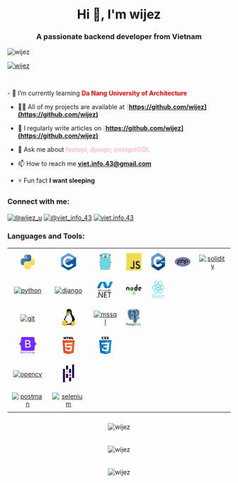 <h1 align="center">Hi 👋, I'm wijez</h1>
<h3 align="center">A passionate backend developer from Vietnam</h3>
<p align="left">
  <img
    src="https://komarev.com/ghpvc/?username=wijez&label=Profile%20views&color=0e75b6&style=flat"
    alt="wijez"
  />
</p>
<p align="left">
  <td style="text-align: center; padding: 10px">
    <a href="https://github.com/ryo-ma/github-profile-trophy"
      ><img
        src="https://github-profile-trophy.vercel.app/?username=wijez"
        alt="wijez"
    /></a>
  </td>
</p>
<p align="left">
  <td style="text-align: center; padding: 10px">
    <a href="https://twitter.com/" target="blank"
      ><img
        src="https://img.shields.io/twitter/follow/?logo=twitter&style=for-the-badge"
        alt=""
    /></a>
  </td>
</p>
- 🌱 I’m currently learning <b style="color: red;">Da Nang University of Architecture</b>

- 👨‍💻 All of my projects are available at <b style="color: pink;">[https://github.com/wijez](https://github.com/wijez)</b>

- 📝 I regularly write articles on <b style="color: pink;">[https://github.com/wijez](https://github.com/wijez)</b>

- 💬 Ask me about <b style="color: pink;">fastapi, django, postgreSQL</b>

- 📫 How to reach me <b style="color: pink;">viet.info.43@gmail.com</b>

- ⚡ Fun fact **I want sleeping**
<h3 align="left">Connect with me:</h3>
<p align="left">
  <a href="https://instagram.com/@wijez_u" target="blank"
    ><img
      align="center"
      src="https://raw.githubusercontent.com/rahuldkjain/github-profile-readme-generator/master/src/images/icons/Social/instagram.svg"
      alt="@wijez_u"
      height="30"
      width="40"
  /></a>
  <a href="https://www.hackerrank.com/@viet_info_43" target="blank"
    ><img
      align="center"
      src="https://raw.githubusercontent.com/rahuldkjain/github-profile-readme-generator/master/src/images/icons/Social/hackerrank.svg"
      alt="@viet_info_43"
      height="30"
      width="40"
  /></a>
  <a href="https://codeforces.com/profile/viet.info.43" target="blank"
    ><img
      align="center"
      src="https://raw.githubusercontent.com/rahuldkjain/github-profile-readme-generator/master/src/images/icons/Social/codeforces.svg"
      alt="viet.info.43"
      height="30"
      width="40"
  /></a>
</p>
<h3 align="left">Languages and Tools:</h3>
<table style="border-collapse: collapse">
  <tr>
    <td style="text-align: center; padding: 10px">
      <a href="https://www.python.org" target="_blank" rel="noreferrer">
        <img
          src="https://raw.githubusercontent.com/devicons/devicon/master/icons/python/python-original.svg"
          alt="python"
          width="40"
          height="40"
          style="background-color: white"
        />
      </a>
    </td>
    <td style="text-align: center; padding: 10px">
      <a href="https://www.cprogramming.com/" target="_blank" rel="noreferrer">
        <img
          src="https://raw.githubusercontent.com/devicons/devicon/master/icons/c/c-original.svg"
          alt="c"
          width="40"
          height="40"
          style="background-color: white"
        />
      </a>
    </td>
    <td style="text-align: center; padding: 10px">
      <a href="https://golang.org" target="_blank" rel="noreferrer">
        <img
          src="https://raw.githubusercontent.com/devicons/devicon/master/icons/go/go-original.svg"
          alt="go"
          width="40"
          height="40"
          style="background-color: white"
        />
      </a>
    </td>
    <td style="text-align: center; padding: 10px">
      <a
        href="https://developer.mozilla.org/en-US/docs/Web/JavaScript"
        target="_blank"
        rel="noreferrer"
      >
        <img
          src="https://raw.githubusercontent.com/devicons/devicon/master/icons/javascript/javascript-original.svg"
          alt="javascript"
          width="40"
          height="40"
          style="background-color: white"
        />
      </a>
    </td>
    <td style="text-align: center; padding: 10px">
      <a href="https://www.w3schools.com/cpp/" target="_blank" rel="noreferrer">
        <img
          src="https://raw.githubusercontent.com/devicons/devicon/master/icons/cplusplus/cplusplus-original.svg"
          alt="cplusplus"
          width="40"
          height="40"
          style="background-color: white"
        />
      </a>
    </td>
    <td style="text-align: center; padding: 10px">
      <a href="https://www.php.net" target="_blank" rel="noreferrer">
        <img
          src="https://raw.githubusercontent.com/devicons/devicon/master/icons/php/php-original.svg"
          alt="php"
          width="40"
          height="40"
          style="background-color: white"
        />
      </a>
    </td>
    <td style="text-align: center; padding: 10px">
      <a href="https://soliditylang.org" target="_blank" rel="noreferrer">
        <img
          src="https://docs.soliditylang.org/en/v0.8.26/_static/img/logo-dark.svg"
          alt="solidity"
          width="40"
          height="40"
          style="background-color: white"
        />
      </a>
    </td>
  </tr>
  <tr>
    <td style="text-align: center; padding: 10px">
      <a href="https://fastapi.tiangolo.com" target="_blank" rel="noreferrer">
        <img
          src="https://th.bing.com/th/id/OIP.BRGj6kGyDLxKr33lVKkUYgHaHa?rs=1&pid=ImgDetMain"
          alt="python"
          width="40"
          height="40"
          style="background-color: white"
        />
      </a>
    </td>
    <td style="text-align: center; padding: 10px">
      <a href="https://www.djangoproject.com/" target="_blank" rel="noreferrer">
        <img
          src="https://cdn.worldvectorlogo.com/logos/django.svg"
          alt="django"
          width="40"
          height="40"
          style="background-color: white"
        />
      </a>
    </td>
    <td style="text-align: center; padding: 10px">
      <a href="https://dotnet.microsoft.com/" target="_blank" rel="noreferrer">
        <img
          src="https://raw.githubusercontent.com/devicons/devicon/master/icons/dot-net/dot-net-original-wordmark.svg"
          alt="dotnet"
          width="40"
          height="40"
          style="background-color: white"
        />
      </a>
    </td>
    <td style="text-align: center; padding: 10px">
      <a href="https://nodejs.org" target="_blank" rel="noreferrer">
        <img
          src="https://raw.githubusercontent.com/devicons/devicon/master/icons/nodejs/nodejs-original-wordmark.svg"
          alt="nodejs"
          width="40"
          height="40"
          style="background-color: white"
        />
      </a>
    </td>
    <td style="text-align: center; padding: 10px">
      <a href="https://reactjs.org/" target="_blank" rel="noreferrer">
        <img
          src="https://raw.githubusercontent.com/devicons/devicon/master/icons/react/react-original-wordmark.svg"
          alt="react"
          width="40"
          height="40"
          style="background-color: white"
        />
      </a>
    </td>
  </tr>
  <tr>
    <td style="text-align: center; padding: 10px">
      <a href="https://git-scm.com/" target="_blank" rel="noreferrer">
        <img
          src="https://www.vectorlogo.zone/logos/git-scm/git-scm-icon.svg"
          alt="git"
          width="40"
          height="40"
          style="background-color: white"
        />
      </a>
    </td>
    <td style="text-align: center; padding: 10px">
      <a href="https://www.linux.org/" target="_blank" rel="noreferrer">
        <img
          src="https://raw.githubusercontent.com/devicons/devicon/master/icons/linux/linux-original.svg"
          alt="linux"
          width="40"
          height="40"
          style="background-color: white"
        />
      </a>
    </td>
    <td style="text-align: center; padding: 10px">
      <a
        href="https://www.microsoft.com/en-us/sql-server"
        target="_blank"
        rel="noreferrer"
      >
        <img
          src="https://www.svgrepo.com/show/303229/microsoft-sql-server-logo.svg"
          alt="mssql"
          width="40"
          height="40"
          style="background-color: white"
        />
      </a>
    </td>
    <td style="text-align: center; padding: 10px">
      <a href="https://www.postgresql.org" target="_blank" rel="noreferrer">
        <img
          src="https://raw.githubusercontent.com/devicons/devicon/master/icons/postgresql/postgresql-original-wordmark.svg"
          alt="postgresql"
          width="40"
          height="40"
          style="background-color: white"
        />
      </a>
    </td>
  </tr>
  <tr>
    <td style="text-align: center; padding: 10px">
      <a href="https://getbootstrap.com" target="_blank" rel="noreferrer">
        <img
          src="https://raw.githubusercontent.com/devicons/devicon/master/icons/bootstrap/bootstrap-plain-wordmark.svg"
          alt="bootstrap"
          width="40"
          height="40"
          style="background-color: white"
          style="background-color: white"
        />
      </a>
    </td>
    <td style="text-align: center; padding: 10px">
      <a href="https://www.w3.org/html/" target="_blank" rel="noreferrer">
        <img
          src="https://raw.githubusercontent.com/devicons/devicon/master/icons/html5/html5-original-wordmark.svg"
          alt="html5"
          width="40"
          height="40"
          style="background-color: white"
        />
      </a>
    </td>
    <td style="text-align: center; padding: 10px">
      <a href="https://www.w3schools.com/css/" target="_blank" rel="noreferrer">
        <img
          src="https://raw.githubusercontent.com/devicons/devicon/master/icons/css3/css3-original-wordmark.svg"
          alt="css3"
          width="40"
          height="40"
          style="background-color: white"
        />
      </a>
    </td>
  </tr>
  <tr>
    <td style="text-align: center; padding: 10px">
      <a href="https://opencv.org/" target="_blank" rel="noreferrer">
        <img
          src="https://www.vectorlogo.zone/logos/opencv/opencv-icon.svg"
          alt="opencv"
          width="40"
          height="40"
          style="background-color: white"
        />
      </a>
    </td>
    <td style="text-align: center; padding: 10px">
      <a href="https://pandas.pydata.org/" target="_blank" rel="noreferrer">
        <img
          src="https://raw.githubusercontent.com/devicons/devicon/2ae2a900d2f041da66e950e4d48052658d850630/icons/pandas/pandas-original.svg"
          alt="pandas"
          width="40"
          height="40"
          style="background-color: white"
        />
      </a>
    </td>
  </tr>
  <tr>
    <td style="text-align: center; padding: 10px">
      <a href="https://postman.com" target="_blank" rel="noreferrer">
        <img
          src="https://www.vectorlogo.zone/logos/getpostman/getpostman-icon.svg"
          alt="postman"
          width="40"
          height="40"
          style="background-color: white"
        />
      </a>
    </td>
    <td style="text-align: center; padding: 10px">
      <a href="https://www.selenium.dev" target="_blank" rel="noreferrer">
        <img
          src="https://raw.githubusercontent.com/detain/svg-logos/780f25886640cef088af994181646db2f6b1a3f8/svg/selenium-logo.svg"
          alt="selenium"
          width="40"
          height="40"
          style="background-color: white"
        />
      </a>
    </td>
  </tr>
</table>
<p align="center">
      <img style="width: 300px; text-align: center; margin: 10px auto;"
        src="https://github-readme-stats.vercel.app/api/top-langs?username=wijez&show_icons=true&locale=en&layout=compact"
        alt="wijez"
      />
    </p>
    <p align="center">
      <img style="width: 300px; text-align: center; margin: 10px auto;"
        src="https://github-readme-stats.vercel.app/api?username=wijez&show_icons=true&locale=en"
        alt="wijez"
      />
    </p>
    <p align="center">
      <img  style="width: 300px; text-align: center; margin: 10px auto;"
        src="https://github-readme-streak-stats.herokuapp.com/?user=wijez&"
        alt="wijez"
      />
    </p>
